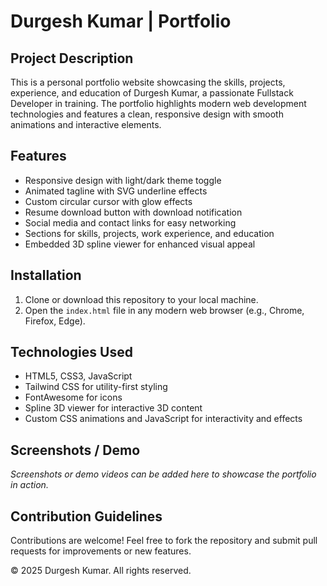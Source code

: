 # Durgesh Kumar | Portfolio

## Project Description
This is a personal portfolio website showcasing the skills, projects, experience, and education of Durgesh Kumar, a passionate Fullstack Developer in training. The portfolio highlights modern web development technologies and features a clean, responsive design with smooth animations and interactive elements.

## Features
- Responsive design with light/dark theme toggle
- Animated tagline with SVG underline effects
- Custom circular cursor with glow effects
- Resume download button with download notification
- Social media and contact links for easy networking
- Sections for skills, projects, work experience, and education
- Embedded 3D spline viewer for enhanced visual appeal

## Installation
1. Clone or download this repository to your local machine.
2. Open the `index.html` file in any modern web browser (e.g., Chrome, Firefox, Edge).



## Technologies Used
- HTML5, CSS3, JavaScript
- Tailwind CSS for utility-first styling
- FontAwesome for icons
- Spline 3D viewer for interactive 3D content
- Custom CSS animations and JavaScript for interactivity and effects

## Screenshots / Demo
*Screenshots or demo videos can be added here to showcase the portfolio in action.*

## Contribution Guidelines
Contributions are welcome! Feel free to fork the repository and submit pull requests for improvements or new features.


© 2025 Durgesh Kumar. All rights reserved.
